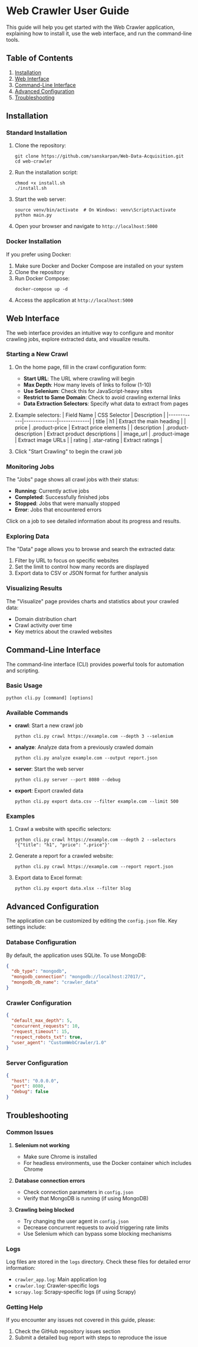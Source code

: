 # Web Crawler User Guide

This guide will help you get started with the Web Crawler application, explaining how to install it, use the web interface, and run the command-line tools.

## Table of Contents

1. [Installation](#installation)
2. [Web Interface](#web-interface)
3. [Command-Line Interface](#command-line-interface)
4. [Advanced Configuration](#advanced-configuration)
5. [Troubleshooting](#troubleshooting)

## Installation

### Standard Installation

1. Clone the repository:
   ```
   git clone https://github.com/sanskarpan/Web-Data-Acquisition.git
   cd web-crawler
   ```

2. Run the installation script:
   ```
   chmod +x install.sh
   ./install.sh
   ```

3. Start the web server:
   ```
   source venv/bin/activate  # On Windows: venv\Scripts\activate
   python main.py
   ```

4. Open your browser and navigate to `http://localhost:5000`

### Docker Installation

If you prefer using Docker:

1. Make sure Docker and Docker Compose are installed on your system
2. Clone the repository
3. Run Docker Compose:
   ```
   docker-compose up -d
   ```
4. Access the application at `http://localhost:5000`

## Web Interface

The web interface provides an intuitive way to configure and monitor crawling jobs, explore extracted data, and visualize results.

### Starting a New Crawl

1. On the home page, fill in the crawl configuration form:
   - **Start URL**: The URL where crawling will begin
   - **Max Depth**: How many levels of links to follow (1-10)
   - **Use Selenium**: Check this for JavaScript-heavy sites
   - **Restrict to Same Domain**: Check to avoid crawling external links
   - **Data Extraction Selectors**: Specify what data to extract from pages

2. Example selectors:
   | Field Name | CSS Selector | Description |
   |------------|--------------|-------------|
   | title | h1 | Extract the main heading |
   | price | .product-price | Extract price elements |
   | description | .product-description | Extract product descriptions |
   | image_url | .product-image | Extract image URLs |
   | rating | .star-rating | Extract ratings |

3. Click "Start Crawling" to begin the crawl job

### Monitoring Jobs

The "Jobs" page shows all crawl jobs with their status:
- **Running**: Currently active jobs
- **Completed**: Successfully finished jobs
- **Stopped**: Jobs that were manually stopped
- **Error**: Jobs that encountered errors

Click on a job to see detailed information about its progress and results.

### Exploring Data

The "Data" page allows you to browse and search the extracted data:
1. Filter by URL to focus on specific websites
2. Set the limit to control how many records are displayed
3. Export data to CSV or JSON format for further analysis

### Visualizing Results

The "Visualize" page provides charts and statistics about your crawled data:
- Domain distribution chart
- Crawl activity over time
- Key metrics about the crawled websites

## Command-Line Interface

The command-line interface (CLI) provides powerful tools for automation and scripting.

### Basic Usage

```
python cli.py [command] [options]
```

### Available Commands

- **crawl**: Start a new crawl job
  ```
  python cli.py crawl https://example.com --depth 3 --selenium
  ```

- **analyze**: Analyze data from a previously crawled domain
  ```
  python cli.py analyze example.com --output report.json
  ```

- **server**: Start the web server
  ```
  python cli.py server --port 8080 --debug
  ```

- **export**: Export crawled data
  ```
  python cli.py export data.csv --filter example.com --limit 500
  ```

### Examples

1. Crawl a website with specific selectors:
   ```
   python cli.py crawl https://example.com --depth 2 --selectors '{"title": "h1", "price": ".price"}'
   ```

2. Generate a report for a crawled website:
   ```
   python cli.py crawl https://example.com --report report.json
   ```

3. Export data to Excel format:
   ```
   python cli.py export data.xlsx --filter blog
   ```

## Advanced Configuration

The application can be customized by editing the `config.json` file. Key settings include:

### Database Configuration

By default, the application uses SQLite. To use MongoDB:

```json
{
  "db_type": "mongodb",
  "mongodb_connection": "mongodb://localhost:27017/",
  "mongodb_db_name": "crawler_data"
}
```

### Crawler Configuration

```json
{
  "default_max_depth": 5,
  "concurrent_requests": 10,
  "request_timeout": 15,
  "respect_robots_txt": true,
  "user_agent": "CustomWebCrawler/1.0"
}
```

### Server Configuration

```json
{
  "host": "0.0.0.0",
  "port": 8080,
  "debug": false
}
```

## Troubleshooting

### Common Issues

1. **Selenium not working**
   - Make sure Chrome is installed
   - For headless environments, use the Docker container which includes Chrome

2. **Database connection errors**
   - Check connection parameters in `config.json`
   - Verify that MongoDB is running (if using MongoDB)

3. **Crawling being blocked**
   - Try changing the user agent in `config.json`
   - Decrease concurrent requests to avoid triggering rate limits
   - Use Selenium which can bypass some blocking mechanisms

### Logs

Log files are stored in the `logs` directory. Check these files for detailed error information:
- `crawler_app.log`: Main application log
- `crawler.log`: Crawler-specific logs
- `scrapy.log`: Scrapy-specific logs (if using Scrapy)

### Getting Help

If you encounter any issues not covered in this guide, please:
1. Check the GitHub repository issues section
2. Submit a detailed bug report with steps to reproduce the issue
